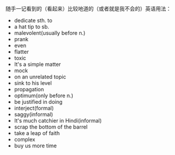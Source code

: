 随手一记看到的（看起来）比较地道的（或者就是我不会的）英语用法：

- dedicate sth. to
- a hat tip to sb.
- malevolent(usually before n.)
- prank
- even
- flatter
- toxic
- It's a simple matter
- mock
- on an unrelated topic
- sink to his level
- propagation
- optimum(only before n.)
- be justified in doing
- interject(formal)
- saggy(informal)
- It's much catchier in Hindi(informal)
- scrap the bottom of the barrel
- take a leap of faith
- complex
- buy us more time
